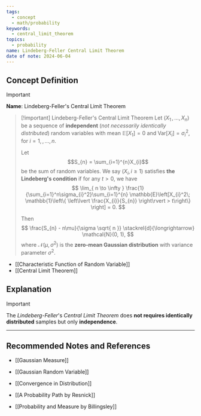 ```yaml
---
tags:
  - concept
  - math/probability
keywords:
  - central_limit_theorem
topics:
  - probability
name: Lindeberg-Feller Central Limit Theorem
date of note: 2024-06-04
---
```


## Concept Definition

>[!important]
>**Name**: Lindeberg-Feller's Central Limit Theorem

>[!important] Lindeberg-Feller's Central Limit Theorem
>Let $(X_{1} \,{,}\ldots{,}\, X_{n})$ be a sequence of **independent** (*not necessarily identically distributed*) random variables with mean $\mathbb{E}\left[ X_{1} \right] = 0$ and $\text{Var}\left[ X_{i} \right] = \sigma_{i}^2,$ for $i=1, \,{,}\ldots{,}\,n.$ 
>
>Let $$S_{n} = \sum_{i=1}^{n}X_{i}$$ be the sum of random variables. We say $(X_{i}, i \ge 1)$ satisfies **the Lindeberg's condition** if for any $t > 0$, we have
>$$
> \lim_{ n \to \infty } \frac{1}{\sum_{i=1}^n\sigma_{i}^2}\sum_{i=1}^{n} \mathbb{E}\left[X_{i}^2\; \mathbb{1}\left\{ \left\lvert \frac{X_{i}}{S_{n}} \right\rvert   > t\right\}   \right]  = 0.
>$$
>
>Then
>$$
>\frac{S_{n} - n\mu}{\sigma \sqrt{ n }} \stackrel{d}{\longrightarrow} \mathcal{N}(0, 1),
>$$
>where $\mathcal{N}(\mu, \sigma^2)$ is the **zero-mean Gaussian distribution** with variance parameter $\sigma^2.$


- [[Characteristic Function of Random Variable]]
- [[Central Limit Theorem]]
## Explanation

>[!important]
> The *Lindeberg-Feller*'s *Central Limit Theorem* does **not requires identically distributed** samples but only **independence**.




-----------
##  Recommended Notes and References


- [[Gaussian Measure]]
- [[Gaussian Random Variable]]
- [[Convergence in Distribution]]


- [[A Probability Path by Resnick]]
- [[Probability and Measure by Billingsley]]